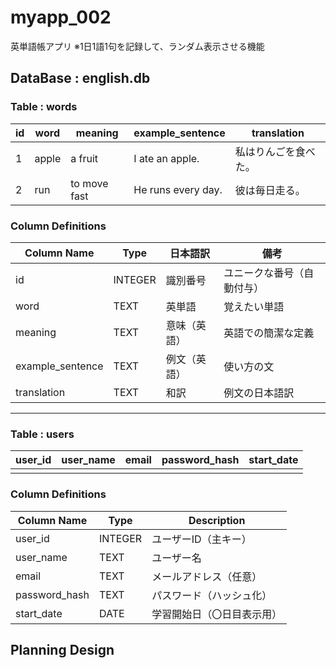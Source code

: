 # myapp_002
英単語帳アプリ
※1日1語1句を記録して、ランダム表示させる機能

## DataBase : english.db
### Table : words

| id  | word     | meaning      | example_sentence      | translation         |
|-----|----------|--------------|-----------------------|---------------------|
| 1   | apple    | a fruit      | I ate an apple.       | 私はりんごを食べた。|
| 2   | run      | to move fast | He runs every day.    | 彼は毎日走る。      |

### Column Definitions

| Column Name         | Type    | 日本語訳     | 備考                             |
|---------------------|---------|--------------|----------------------------------|
| id                  | INTEGER | 識別番号     | ユニークな番号（自動付与）       |
| word                | TEXT    | 英単語       | 覚えたい単語                     |
| meaning             | TEXT    | 意味（英語） | 英語での簡潔な定義               |
| example_sentence    | TEXT    | 例文（英語） | 使い方の文                       |
| translation         | TEXT    | 和訳         | 例文の日本語訳                   |

---
### Table : users

| user_id | user_name | email | password_hash | start_date |
|---------|-----------|-------|---------------|------------|
|         |           |       |               |            |

### Column Definitions

| Column Name   | Type     | Description                 |
|---------------|----------|-----------------------------|
| user_id       | INTEGER  | ユーザーID（主キー）        |
| user_name     | TEXT     | ユーザー名                  |
| email         | TEXT     | メールアドレス（任意）      |
| password_hash | TEXT     | パスワード（ハッシュ化）    |
| start_date    | DATE     | 学習開始日（〇日目表示用）  |


## Planning Design